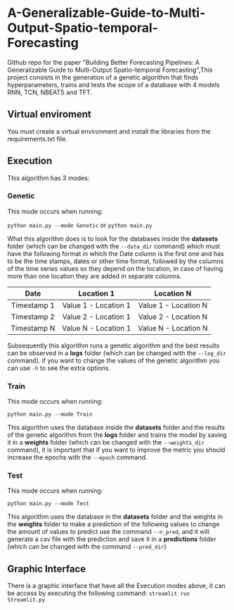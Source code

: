 # A-Generalizable-Guide-to-Multi-Output-Spatio-temporal-Forecasting
Github repo for the paper "Building Better Forecasting Pipelines: A Generalizable Guide to Multi-Output Spatio-temporal Forecasting",This project consists in the generation of a genetic algorithm that finds hyperparameters, trains and tests the scope of a database with 4 models RNN, TCN, NBEATS and TFT.

## Virtual enviroment
You must create a virtual environment and install the libraries from the requirements.txt file.

## Execution
This algorithm has 3 modes:

### Genetic
This mode occurs when running:

`python main.py --mode Genetic` or `python main.py`

What this algorithm does is to look for the databases inside the **datasets** folder (which can be changed with the `--data_dir` command) which must have the following format in which the Date column is the first one and has to be the time stamps, dates or other time format, followed by the columns of the time series values so they depend on the location, in case of having more than one location they are added in separate columns.

| Date | Location 1  | Location N |
| :------: |:--------:| :-----:|
| Timestamp 1 | Value 1 - Location 1 | Value 1 - Location N |
| Timestamp 2 | Value 2 - Location 1 | Value 2 - Location N |
| Timestamp N | Value N - Location 1 | Value N - Location N |

Subsequently this algorithm runs a genetic algorithm and the best results can be observed in a **logs** folder (which can be changed with the `--log_dir` command).
if you want to change the values of the genetic algorithm you can use `-h` to see the extra options.

### Train
This mode occurs when running:

`python main.py --mode Train`

This algorithm uses the database inside the **datasets** folder and the results of the genetic algorithm from the **logs** folder and trains the model by saving it in a **weights** folder (which can be changed with the `--weights_dir` command), it is important that if you want to improve the metric you should increase the epochs with the `--epoch` command.

### Test
This mode occurs when running:

`python main.py --mode Test`

This algorithm uses the database in the **datasets** folder and the weights in the **weights** folder to make a prediction of the following values to change the amount of values to predict use the command `--n_pred`, and it will generate a csv file with the prediction and save it in a **predictions** folder (which can be changed with the command `--pred_dir`)


## Graphic Interface
There is a graphic interface that have all the Execution modes above, it can be access by executing the following command:
`streamlit run Streamlit.py`





